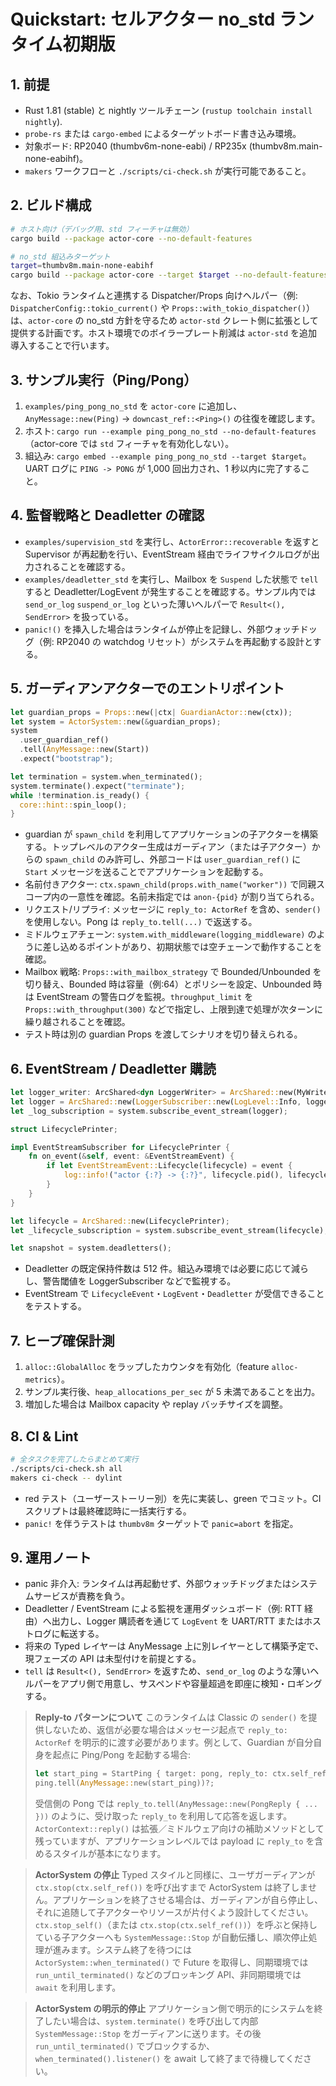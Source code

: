 # Quickstart: セルアクター no_std ランタイム初期版

## 1. 前提

- Rust 1.81 (stable) と nightly ツールチェーン (`rustup toolchain install nightly`).
- `probe-rs` または `cargo-embed` によるターゲットボード書き込み環境。
- 対象ボード: RP2040 (thumbv6m-none-eabi) / RP235x (thumbv8m.main-none-eabihf)。
- `makers` ワークフローと `./scripts/ci-check.sh` が実行可能であること。

## 2. ビルド構成

```bash
# ホスト向け（デバッグ用、std フィーチャは無効）
cargo build --package actor-core --no-default-features

# no_std 組込みターゲット
target=thumbv8m.main-none-eabihf
cargo build --package actor-core --target $target --no-default-features
```

なお、Tokio ランタイムと連携する Dispatcher/Props 向けヘルパー（例: `DispatcherConfig::tokio_current()` や `Props::with_tokio_dispatcher()`）は、`actor-core` の no_std 方針を守るため `actor-std` クレート側に拡張として提供する計画です。ホスト環境でのボイラープレート削減は `actor-std` を追加導入することで行います。

## 3. サンプル実行（Ping/Pong）

1. `examples/ping_pong_no_std` を `actor-core` に追加し、`AnyMessage::new(Ping)` → `downcast_ref::<Ping>()` の往復を確認します。
2. ホスト: `cargo run --example ping_pong_no_std --no-default-features`（actor-core では `std` フィーチャを有効化しない）。
3. 組込み: `cargo embed --example ping_pong_no_std --target $target`。UART ログに `PING -> PONG` が 1,000 回出力され、1 秒以内に完了すること。

## 4. 監督戦略と Deadletter の確認

- `examples/supervision_std` を実行し、`ActorError::recoverable` を返すと Supervisor が再起動を行い、EventStream 経由でライフサイクルログが出力されることを確認する。  
- `examples/deadletter_std` を実行し、Mailbox を `Suspend` した状態で `tell` すると Deadletter/LogEvent が発生することを確認する。サンプル内では `send_or_log` `suspend_or_log` といった薄いヘルパーで `Result<(), SendError>` を扱っている。  
- `panic!()` を挿入した場合はランタイムが停止を記録し、外部ウォッチドッグ（例: RP2040 の watchdog リセット）がシステムを再起動する設計とする。

## 5. ガーディアンアクターでのエントリポイント

```rust
let guardian_props = Props::new(|ctx| GuardianActor::new(ctx));
let system = ActorSystem::new(&guardian_props);
system
  .user_guardian_ref()
  .tell(AnyMessage::new(Start))
  .expect("bootstrap");

let termination = system.when_terminated();
system.terminate().expect("terminate");
while !termination.is_ready() {
  core::hint::spin_loop();
}
```

- guardian が `spawn_child` を利用してアプリケーションの子アクターを構築する。トップレベルのアクター生成はガーディアン（または子アクター）からの `spawn_child` のみ許可し、外部コードは `user_guardian_ref()` に `Start` メッセージを送ることでアプリケーションを起動する。
- 名前付きアクター: `ctx.spawn_child(props.with_name("worker"))` で同親スコープ内の一意性を確認。名前未指定では `anon-{pid}` が割り当てられる。
- リクエスト/リプライ: メッセージに `reply_to: ActorRef` を含め、`sender()` を使用しない。Pong は `reply_to.tell(...)` で返送する。
- ミドルウェアチェーン: `system.with_middleware(logging_middleware)` のように差し込めるポイントがあり、初期状態では空チェーンで動作することを確認。
- Mailbox 戦略: `Props::with_mailbox_strategy` で Bounded/Unbounded を切り替え、Bounded 時は容量（例:64）とポリシーを設定、Unbounded 時は EventStream の警告ログを監視。`throughput_limit` を `Props::with_throughput(300)` などで指定し、上限到達で処理が次ターンに繰り越されることを確認。
- テスト時は別の guardian Props を渡してシナリオを切り替えられる。

## 6. EventStream / Deadletter 購読

```rust
let logger_writer: ArcShared<dyn LoggerWriter> = ArcShared::new(MyWriter);
let logger = ArcShared::new(LoggerSubscriber::new(LogLevel::Info, logger_writer));
let _log_subscription = system.subscribe_event_stream(logger);

struct LifecyclePrinter;

impl EventStreamSubscriber for LifecyclePrinter {
    fn on_event(&self, event: &EventStreamEvent) {
        if let EventStreamEvent::Lifecycle(lifecycle) = event {
            log::info!("actor {:?} -> {:?}", lifecycle.pid(), lifecycle.stage());
        }
    }
}

let lifecycle = ArcShared::new(LifecyclePrinter);
let _lifecycle_subscription = system.subscribe_event_stream(lifecycle);

let snapshot = system.deadletters();
```

- Deadletter の既定保持件数は 512 件。組込み環境では必要に応じて減らし、警告閾値を LoggerSubscriber などで監視する。
- EventStream で `LifecycleEvent`・`LogEvent`・`Deadletter` が受信できることをテストする。

## 7. ヒープ確保計測

1. `alloc::GlobalAlloc` をラップしたカウンタを有効化（feature `alloc-metrics`）。
2. サンプル実行後、`heap_allocations_per_sec` が 5 未満であることを出力。
3. 増加した場合は Mailbox capacity や replay バッチサイズを調整。

## 8. CI & Lint

```bash
# 全タスクを完了したらまとめて実行
./scripts/ci-check.sh all
makers ci-check -- dylint
```

- red テスト（ユーザーストーリー別）を先に実装し、green でコミット。CI スクリプトは最終確認時に一括実行する。
- `panic!` を伴うテストは `thumbv8m` ターゲットで `panic=abort` を指定。

## 9. 運用ノート

- panic 非介入: ランタイムは再起動せず、外部ウォッチドッグまたはシステムサービスが責務を負う。  
- Deadletter / EventStream による監視を運用ダッシュボード（例: RTT 経由）へ出力し、Logger 購読者を通じて `LogEvent` を UART/RTT またはホストログに転送する。  
- 将来の Typed レイヤーは AnyMessage 上に別レイヤーとして構築予定で、現フェーズの API は未型付けを前提とする。
- `tell` は `Result<(), SendError>` を返すため、`send_or_log` のような薄いヘルパーをアプリ側で用意し、サスペンドや容量超過を即座に検知・ロギングする。

> **Reply-to パターンについて**
> このランタイムは Classic の `sender()` を提供しないため、返信が必要な場合はメッセージ起点で `reply_to: ActorRef` を明示的に渡す必要があります。例として、Guardian が自分自身を起点に Ping/Pong を起動する場合:
>
> ```rust
> let start_ping = StartPing { target: pong, reply_to: ctx.self_ref(), count: 3 };
> ping.tell(AnyMessage::new(start_ping))?;
> ```
>
> 受信側の Pong では `reply_to.tell(AnyMessage::new(PongReply { ... }))` のように、受け取った `reply_to` を利用して応答を返します。`ActorContext::reply()` は拡張／ミドルウェア向けの補助メソッドとして残っていますが、アプリケーションレベルでは payload に `reply_to` を含めるスタイルが基本になります。

> **ActorSystem の停止**
> Typed スタイルと同様に、ユーザガーディアンが `ctx.stop(ctx.self_ref())` を呼び出すまで ActorSystem は終了しません。アプリケーションを終了させる場合は、ガーディアンが自ら停止し、それに追随して子アクターやリソースが片付くよう設計してください。`ctx.stop_self()`（または `ctx.stop(ctx.self_ref())`）を呼ぶと保持している子アクターへも `SystemMessage::Stop` が自動伝播し、順次停止処理が進みます。システム終了を待つには `ActorSystem::when_terminated()` で Future を取得し、同期環境では `run_until_terminated()` などのブロッキング API、非同期環境では `await` を利用します。

> **ActorSystem の明示的停止**
> アプリケーション側で明示的にシステムを終了したい場合は、`system.terminate()` を呼び出して内部 `SystemMessage::Stop` をガーディアンに送ります。その後 `run_until_terminated()` でブロックするか、`when_terminated().listener()` を await して終了まで待機してください。

